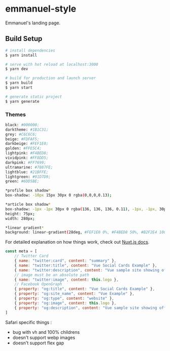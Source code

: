 # emmanuel-style

Emmanuel's landing page.

## Build Setup

```bash
# install dependencies
$ yarn install

# serve with hot reload at localhost:3000
$ yarn dev

# build for production and launch server
$ yarn build
$ yarn start

# generate static project
$ yarn generate
```

### Themes

```bash
black: #000000;
darktheme: #1B1C31;
grey: #C6C6C6;
beige: #FDFAF5;
darkbeige: #FEF1E0;
golden: #FFE5C4;
lightpink: #F4BED8;
vividpink: #FF8DD5;
darkpink: #FF7699;
ultramarine: #7887FE;
lightblue: #21BFFE;
lightgreen: #91D7D9;
green: #6DD5BE;

*profile box shadow*
box-shadow: -10px 15px 30px 0 rgba(0,0,0,0.13);

*article box shadow*
box-shadow: -1px -1px 30px 0 rgba(136, 136, 136, 0.11), -1px, -1px, 30px, 0 rgba(49,49,49,0.9);
height: 75px;
width: 280px;

*linear gradient*
background: linear-gradient(28deg, #FEF1E0 0%, #F4BED8 50%, #B2F2E4 100%);
```

For detailed explanation on how things work, check out [Nuxt.js docs](https://nuxtjs.org).

```js
const meta = [
    // Twitter Card
    { name: "twitter:card", content: "summary" },
    { name: "twitter:title", content: "Vue Social Cards Example" },
    { name: "twitter:description", content: "Vue sample site showing off Twitter and Facebook Cards." },
    // image must be an absolute path
    { name: "twitter:image", content: this.logo },
    // Facebook OpenGraph
    { property: "og:title", content: "Vue Social Cards Example" },
    { property: "og:site_name", content: "Vue Example" },
    { property: "og:type", content: "website" },
    { property: "og:image", content: this.logo },
    { property: "og:description", content: "Vue sample site showing off Twitter and Facebook Cards." }
]
```

Safari specific things :

-   bug with vh and 100% childrens
-   doesn't support webp images
-   doesn't support flex gap

